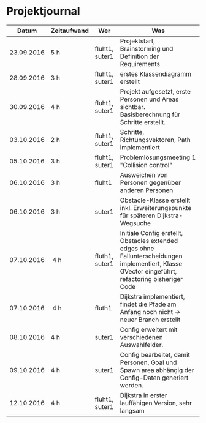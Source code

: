 # Projektjournal

Datum | Zeitaufwand | Wer | Was
--- | --- | --- | ---
23.09.2016 | 5 h | fluht1, suter1 | Projektstart, Brainstorming und Definition der Requirements
28.09.2016 | 3 h | fluht1, suter1 | erstes [Klassendiagramm](./doc/class-diagram_pedestriansimulation.svg) erstellt
30.09.2016 | 4 h | fluht1, suter1 | Projekt aufgesetzt, erste Personen und Areas sichtbar. Basisberechnung für Schritte erstellt.
03.10.2016 | 2 h | fluht1, suter1 | Schritte, Richtungsvektoren, Path implementiert
05.10.2016 | 3 h | fluht1, suter1 | Problemlösungsmeeting 1 "Collision control"
06.10.2016 | 3 h | fluht1 | Ausweichen von Personen gegenüber anderen Personen
06.10.2016 | 3 h | suter1 | Obstacle-Klasse erstellt inkl. Erweiterungspunkte für späteren Dijkstra-Wegsuche
07.10.2016 | 4 h | fluth1, suter1 | Initiale Config erstellt, Obstacles extended edges ohne Fallunterscheidungen implementiert, Klasse GVector eingeführt, refactoring bisheriger Code
07.10.2016 | 4 h | fluth1 | Dijkstra implementiert, findet die Pfade am Anfang noch nicht -> neuer Branch erstellt
08.10.2016 | 4 h | suter1 | Config erweitert mit verschiedenen Auswahlfelder.
09.10.2016 | 4 h | suter1 | Config bearbeitet, damit Personen, Goal und Spawn area abhängig der Config-Daten generiert werden.
12.10.2016 | 4 h | fluht1, suter1 | Dijkstra in erster lauffähigen Version, sehr langsam

